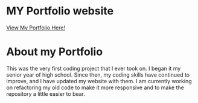 # MY Portfolio website

[View My Portfolio Here!](https://sammontalbano22.github.io/sammontalbanoportfolio/)

# About my Portfolio

This was the very first coding project that I ever took on. I began it my senior year of high school. Since then, my coding skills have continued to improve, and I have updated my website with them. I am currently working on refactoring my old code to make it more responsive and to make the repository a little easier to bear.

